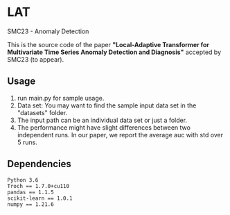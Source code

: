 # LAT
SMC23 - Anomaly Detection

This is the source code of the paper  **"Local-Adaptive Transformer for Multivariate Time Series Anomaly Detection and Diagnosis"** accepted by SMC23 (to appear).

[//]: # "## Citation"

[//]: # "Please cite our paper if you find this code is useful.  "

[//]: # "Zhou Xiaohui, Wang Yijie, Xu Hongzuo, Liu Mingyu. Local-Adaptive Transformer for Multivariate Time Series Anomaly Detection and Diagnosis"

## Usage
1. run main.py for sample usage. 
2. Data set: You may want to find the sample input data set in the "datasets" folder.
3. The input path can be an individual data set or just a folder.  
4. The performance might have slight differences between two independent runs. In our paper, we report the average auc with std over 5 runs. 


## Dependencies
```
Python 3.6
Troch == 1.7.0+cu110
pandas == 1.1.5
scikit-learn == 1.0.1
numpy == 1.21.6
```
